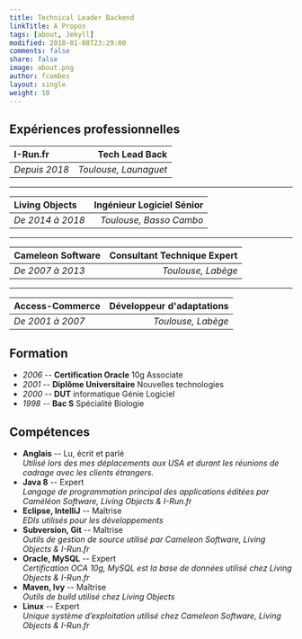 ```yaml
---
title: Technical Leader Backend
linkTitle: A Propos
tags: [about, Jekyll]
modified: 2018-01-08T23:29:00
comments: false
share: false
image: about.png
author: fcombes
layout: single
weight: 10
---
```

## Expériences professionnelles

| I-Run.fr       | Tech Lead Back               |
|:---------------|-----------------------------:|
| *Depuis 2018*  | *Toulouse, Launaguet*        |

---------------

| Living Objects   | Ingénieur Logiciel Sénior  	|
|:-----------------|-----------------------------:|
| *De 2014 à 2018* | *Toulouse, Basso Cambo*      |

---------------

| Cameleon Software | Consultant Technique Expert	  |
|:------------------|------------------------------:|
| *De 2007 à 2013*  | *Toulouse, Labège*            |

------

| Access-Commerce 	| Développeur d'adaptations     |
|:------------------|------------------------------:|
| *De 2001 à 2007*  | *Toulouse, Labège*            |

## Formation

* *2006* -- **Certification Oracle** 10g Associate
* *2001* -- **Diplôme Universitaire** Nouvelles technologies
* *2000* -- **DUT** informatique Génie Logiciel
* *1998* -- **Bac S** Spécialité Biologie

## Compétences

* **Anglais** -- Lu, écrit et parlé<br/>
*Utilisé lors des mes déplacements aux USA et durant les réunions de cadrage avec les clients étrangers.*
* **Java 8** -- Expert<br/>
*Langage de programmation principal des applications éditées par Caméléon Software, Living Objects & I-Run.fr*
* **Eclipse, IntelliJ** -- Maîtrise<br/>
*EDIs utilisés pour les développements*
* **Subversion, Git** -- Maîtrise<br/>
*Outils de gestion de source utilisé par Cameleon Software, Living Objects & I-Run.fr*
* **Oracle, MySQL** -- Expert<br/>
*Certification OCA 10g, MySQL est la base de données utilisé chez Living Objects & I-Run.fr*
* **Maven, Ivy** -- Maîtrise<br/>
*Outils de build utilisé chez Living Objects*
* **Linux** -- Expert<br/>
*Unique système d’exploitation utilisé chez Cameleon Software, Living Objects & I-Run.fr*
